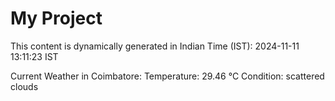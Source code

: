 # My Project

This content is dynamically generated in Indian Time (IST): 2024-11-11 13:11:23 IST


Current Weather in Coimbatore:
Temperature: 29.46 °C
Condition: scattered clouds
